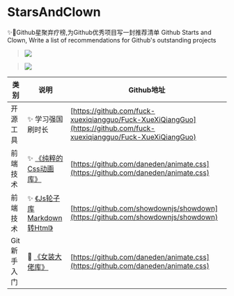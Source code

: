 # StarsAndClown

✨🤡Github星聚弃疗榜,为Github优秀项目写一封推荐清单 Github Starts and Clown, Write a list of recommendations for Github's outstanding projects 
> ![](https://upload-images.jianshu.io/upload_images/3203841-bfb9c8d9fbcf3958.png?imageMogr2/auto-orient/strip%7CimageView2/2/w/1240)

> ![](https://upload-images.jianshu.io/upload_images/3203841-742b185661bcc290.jpg?imageMogr2/auto-orient/strip%7CimageView2/2/w/1240)


| 类别 | 说明 | Github地址 |
| --- | --- | --- |
| 开源工具 | ✨  学习强国刷时长  | [https://github.com/fuck-xuexiqiangguo/Fuck-XueXiQiangGuo](https://github.com/fuck-xuexiqiangguo/Fuck-XueXiQiangGuo) |
| 前端技术 | ✨ [《纯粹的Css动画库》](https://www.jianshu.com/p/85725d376d1d)  |  [https://github.com/daneden/animate.css](https://github.com/daneden/animate.css)  |
| 前端技术 | ✨ [《Js轮子库Markdown转Html》](https://www.jianshu.com/p/a57114bd9380)  |  [https://github.com/showdownjs/showdown](https://github.com/showdownjs/showdown) |
| Git新手入门 | 🤡  [《女装大佬库》](https://www.jianshu.com/p/ea4b6c71ac13)|  [https://github.com/daneden/animate.css](https://github.com/daneden/animate.css)  |




